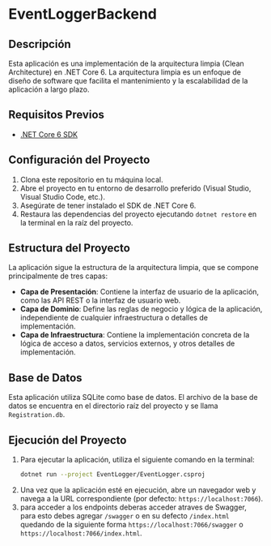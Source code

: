 # EventLoggerBackend

## Descripción
Esta aplicación es una implementación de la arquitectura limpia (Clean Architecture) en .NET Core 6. La arquitectura limpia es un enfoque de diseño de software que facilita el mantenimiento y la escalabilidad de la aplicación a largo plazo.

## Requisitos Previos
- [.NET Core 6 SDK](https://dotnet.microsoft.com/download/dotnet/6.0)

## Configuración del Proyecto
1. Clona este repositorio en tu máquina local.
2. Abre el proyecto en tu entorno de desarrollo preferido (Visual Studio, Visual Studio Code, etc.).
3. Asegúrate de tener instalado el SDK de .NET Core 6.
4. Restaura las dependencias del proyecto ejecutando `dotnet restore` en la terminal en la raíz del proyecto.

## Estructura del Proyecto
La aplicación sigue la estructura de la arquitectura limpia, que se compone principalmente de tres capas:
- **Capa de Presentación**: Contiene la interfaz de usuario de la aplicación, como las API REST o la interfaz de usuario web.
- **Capa de Dominio**: Define las reglas de negocio y lógica de la aplicación, independiente de cualquier infraestructura o detalles de implementación.
- **Capa de Infraestructura**: Contiene la implementación concreta de la lógica de acceso a datos, servicios externos, y otros detalles de implementación.

## Base de Datos
Esta aplicación utiliza SQLite como base de datos. El archivo de la base de datos se encuentra en el directorio raíz del proyecto y se llama `Registration.db`.

## Ejecución del Proyecto
1. Para ejecutar la aplicación, utiliza el siguiente comando en la terminal:
    ```bash
    dotnet run --project EventLogger/EventLogger.csproj
    ```
2. Una vez que la aplicación esté en ejecución, abre un navegador web y navega a la URL correspondiente (por defecto: `https://localhost:7066`).
3. para acceder a los endpoints deberas acceder atraves de Swagger, para esto debes agregar `/swagger` o en su defecto `/index.html` quedando de la siguiente forma `https://localhost:7066/swagger` o `https://localhost:7066/index.html`.

